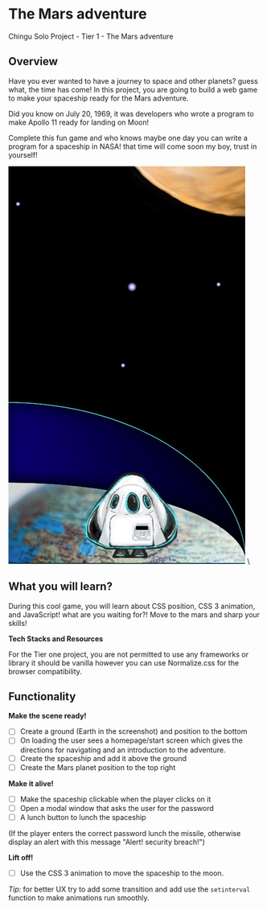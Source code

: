 # The Mars adventure

Chingu Solo Project - Tier 1 - The Mars adventure

## Overview

Have you ever wanted to have a journey to space and other planets? guess what, the time has come! In this project, you are going to build a web game to make your spaceship ready for the Mars adventure.

Did you know on July 20, 1969, it was developers who wrote a program to make Apollo 11 ready for landing on Moon!

Complete this fun game and who knows maybe one day you can write a program for a spaceship in NASA! that time will come soon my boy, trust in yourself!

![Game screenshot](screenshot.jpg)
\
## What you will learn?

During this cool game, you will learn about CSS position, CSS 3 animation, and JavaScript!
what are you waiting for?! Move to the mars and sharp your skills!

**Tech Stacks and Resources**

For the Tier one project, you are not permitted to use any frameworks or library it should be vanilla however you can use Normalize.css for the browser compatibility.

## Functionality

**Make the scene ready!**
- [ ] Create a ground (Earth in the screenshot) and position to the bottom
- [ ] On loading the user sees a homepage/start screen which gives the directions for navigating and an introduction to the adventure.
- [ ] Create the spaceship and add it above the ground
- [ ] Create the Mars planet position to the top right

**Make it alive!**

- [ ] Make the spaceship clickable when the player clicks on it
- [ ] Open a modal window that asks the user for the password
- [ ] A lunch button to lunch the spaceship

(If the player enters the correct password lunch the missile, otherwise display an alert with   this message "Alert! security breach!")

**Lift off!**

- [ ] Use the CSS 3 animation to move the spaceship to the moon.

*Tip:* for better UX try to add some transition and add use the `setinterval` function to make animations run smoothly.
